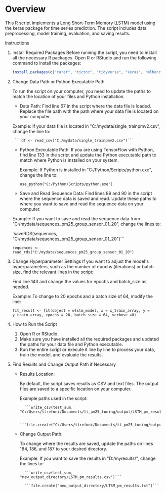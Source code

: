 

# Overview
This R script implements a Long Short-Term Memory (LSTM) model using the keras package for time series prediction. The script includes data preprocessing, model training, evaluation, and saving results.

Instructions
1. Install Required Packages
Before running the script, you need to install all the necessary R packages. Open R or RStudio and run the following command to install the packages:
    
    ```r
   install.packages(c("caret", "tictoc", "tidyverse", "keras", "mlbench", "dplyr", "magrittr", "neuralnet", "nnet",       "tensorflow", "reticulate", "hms", "ggplot2"))
    ```

3. Change Data Path or Python Executable Path
    
    To run the script on your computer, you need to update the paths to match the location of your files and Python installation.
    
    * Data Path:
    Find line 67 in the script where the data file is loaded. Replace the file path with the path where your data file is located on your computer.

    Example: If your data file is located in "C:/mydata/single_trainpmv2.csv", change the line to:
        
        ```df <- read_csv("C:/mydata/single_trainpmv2.csv")```

    * Python Executable Path:
    If you are using TensorFlow with Python, find line 133 in the script and update the Python executable path to match where Python is installed on your system.
        
        Example: If Python is installed in "C:/Python/Scripts/python.exe", change the line to:

        ```use_python("C:/Python/Scripts/python.exe")```

    * Save and Read Sequence Data:
    Find lines 89 and 90 in the script where the sequence data is saved and read. Update these paths to where you want to save and read the sequence data on your computer.

    Example: If you want to save and read the sequence data from "C:/mydata/sequences_pm25_group_sensor_01_20", change the lines to:

    `saveRDS(sequences, "C:/mydata/sequences_pm25_group_sensor_01_20")```
   
    ```sequences <- read_rds("C:/mydata/sequences_pm25_group_sensor_01_20")```


4. Change Hyperparameter Settings
    If you want to adjust the model's hyperparameters, such as the number of epochs (iterations) or batch size, find the relevant lines in the script:

    
    Find line 143 and change the values for epochs and batch_size as needed.

    Example: To change to 20 epochs and a batch size of 64, modify the line:

    ```fit_result <- fit(object = wlstm_model, x = x_train_array, y = y_train_array, epochs = 20, batch_size = 64, verbose =0)```

5. How to Run the Script

    1. Open R or RStudio.
    2. Make sure you have installed all the required packages and updated the paths for your data file and Python executable.
    3. Run the entire script or execute it line by line to process your data, train the model, and evaluate the results.


6. Find Results and Change Output Path if Necessary
    * Results Location:
        
        By default, the script saves results as CSV and text files. The output files are saved to a specific location on your computer.

        Example paths used in the script:

            ```write_csv(test_sum, "C:/Users/ttrefoni/Documents/tt_pm25_tuning/output/LSTM_pm_results_01_19_70_30.csv")```

            ```file.create("C:/Users/ttrefoni/Documents/tt_pm25_tuning/output/LTSM_pm_results_01_19_70_30.txt")```

    * Change Output Path:
        
        To change where the results are saved, update the paths on lines 184, 186, and 187 to your desired directory.

        Example: If you want to save the results in "D:/myresults/", change the lines to:

            ```write_csv(test_sum, "new_output_directory/LSTM_pm_results.csv")```
      
            ```file.create("new_output_directory/LTSM_pm_results.txt")```

